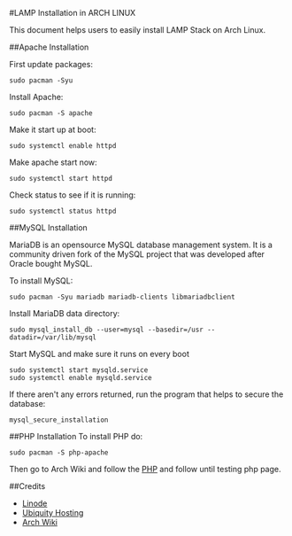 #LAMP Installation in ARCH LINUX

This document helps users to easily install LAMP Stack on Arch Linux.

##Apache Installation

First update packages:
```
sudo pacman -Syu
```
Install Apache:
```
sudo pacman -S apache
```
Make it start up at boot:
```
sudo systemctl enable httpd
```
Make apache start now:
```
sudo systemctl start httpd
```
Check status to see if it is running:
```
sudo systemctl status httpd
```
##MySQL Installation

MariaDB is an opensource MySQL database management system. It is a community driven fork of the MySQL project that was developed after Oracle bought MySQL.

To install MySQL:
```
sudo pacman -Syu mariadb mariadb-clients libmariadbclient
```
Install MariaDB data directory:
```
sudo mysql_install_db --user=mysql --basedir=/usr --datadir=/var/lib/mysql
```
Start MySQL and make sure it runs on every boot
```
sudo systemctl start mysqld.service
sudo systemctl enable mysqld.service
```
If there aren't any errors returned, run the program that helps to secure the database:
```
mysql_secure_installation
```
##PHP Installation
To install PHP do:
```
sudo pacman -S php-apache
```
Then go to Arch Wiki and follow the [PHP](https://wiki.archlinux.org/index.php/Apache_HTTP_Server) and follow until testing php page.

##Credits
* [Linode](https://www.linode.com/docs/websites/lamp/lamp-server-on-arch-linux)
* [Ubiquity Hosting](https://www.ubiquityhosting.com/blog/lamp-archlinux-tutorial/)
* [Arch Wiki](https://wiki.archlinux.org/index.php/Apache_HTTP_Server)
